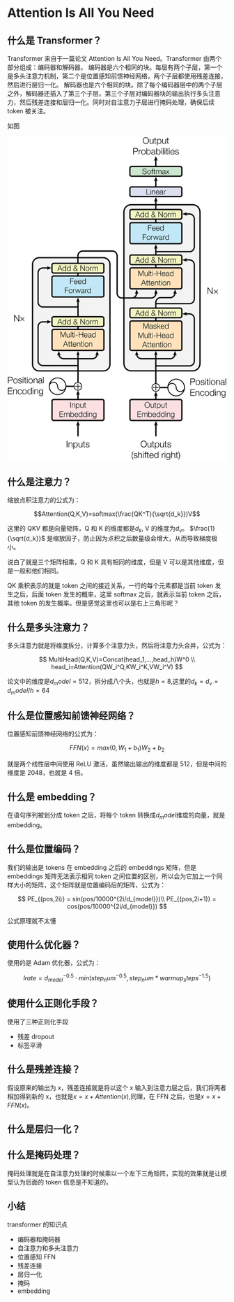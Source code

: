 # Attention Is All You Need

## 什么是 Transformer？

Transformer 来自于一篇论文 Attention Is All You Need。Transformer 由两个部分组成：编码器和解码器。
编码器是六个相同的块。每层有两个子层，第一个是多头注意力机制，第二个是位置感知前馈神经网络，两个子层都使用残差连接，然后进行层归一化。
解码器也是六个相同的块。除了每个编码器层中的两个子层之外，解码器还插入了第三个子层。第三个子层对编码器块的输出执行多头注意力，然后残差连接和层归一化。同时对自注意力子层进行掩码处理，确保后续 token 被关注。

如图

![transformers structure](../../assets/transformer.png)

## 什么是注意力？

缩放点积注意力的公式为：

$$Attention(Q,K,V)=softmax(\frac{QK^T}{\sqrt{d_k}})V$$

这里的 QKV 都是向量矩阵，Q 和 K 的维度都是$d_k$, V 的维度为$d_v$。
$\frac{1}{\sqrt{d_k}}$ 是缩放因子，防止因为点积之后数量级会增大，从而导致梯度极小。

说白了就是三个矩阵相乘，Q 和 K 具有相同的维度，但是 V 可以是其他维度，但是一般和他们相同。

QK 乘积表示的就是 token 之间的接近关系，一行的每个元素都是当前 token 发生之后，后面 token 发生的概率，这里 softmax 之后，就表示当前 token 之后，其他 token 的发生概率。但是感觉这里也可以是右上三角形呢？

## 什么是多头注意力？

多头注意力就是将维度拆分，计算多个注意力头，然后将注意力头合并，公式为：

$$
MultiHead(Q,K,V)=Concat(head_1,...,head_h)W^0 \\
head_i=Attention(QW_i^Q,KW_i^K,VW_i^V)
$$

论文中的维度是$d_model=512$，拆分成八个头，也就是$h=8$,这里的$d_k=d_v=d_model/h=64$

## 什么是位置感知前馈神经网络？

位置感知前馈神经网络的公式为：

$$FFN(x)=max(0, W_1+b_1)W_2+b_2$$

就是两个线性层中间使用 ReLU 激活，虽然输出输出的维度都是 512，但是中间的维度是 2048，也就是 4 倍。

## 什么是 embedding？

在语句序列被划分成 token 之后，将每个 token 转换成$d_model$维度的向量，就是 embedding。

## 什么是位置编码？

我们的输出是 tokens 在 embedding 之后的 embeddings 矩阵，但是 embeddings 矩阵无法表示相同 token 之间位置的区别，所以会为它加上一个同样大小的矩阵，这个矩阵就是位置编码后的矩阵，公式为：

$$
PE_{(pos,2i)} = sin(pos/10000^{2i/d_{model}})\\
PE_{(pos,2i+1)} = cos(pos/10000^{2i/d_{model}})
$$

公式原理就不太懂

## 使用什么优化器？

使用的是 Adam 优化器，公式为：

$$
lrate = d_{model}^{-0.5} \cdot min(step_num^{-0.5}, step_num*warmup_steps^{-1.5})
$$

## 使用什么正则化手段？

使用了三种正则化手段

- 残差 dropout
- 标签平滑

## 什么是残差连接？

假设原来的输出为 x，残差连接就是将以这个 x 输入到注意力层之后，我们将两者相加得到新的 x，也就是$x = x + Attention(x)$,同理，在 FFN 之后，也是$x = x + FFN(x)$。

## 什么是层归一化？

## 什么是掩码处理？

掩码处理就是在自注意力处理的时候乘以一个左下三角矩阵，实现的效果就是让模型认为后面的 token 信息是不知道的。

## 小结

transformer 的知识点

- 编码器和掩码器
- 自注意力和多头注意力
- 位置感知 FFN
- 残差连接
- 层归一化
- 掩码
- embedding
